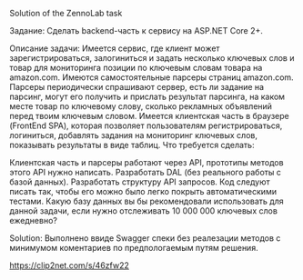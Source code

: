Solution of the ZennoLab task

Задание:
Сделать backend-часть к сервису на ASP.NET Core 2+.

Описание задачи:
Имеется сервис, где клиент может зарегистрироваться, залогиниться и задать несколько ключевых слов и товар для мониторинга позиции по ключевым словам товара на amazon.com.
Имеются самостоятельные парсеры страниц amazon.com. Парсеры периодически спрашивают сервер, есть ли задание на парсинг, могут его получить и прислать результат парсинга, на каком месте товар по ключевому слову, сколько рекламных объявлений перед твоим ключевым словом.
Имеется клиентская часть в браузере (FrontEnd SPA), которая позволяет пользователям регистрироваться, логиниться, добавлять задания на мониторинг ключевых слов, показывать результаты в виде таблиц.
Что требуется сделать:

Клиентская часть и парсеры работают через API, прототипы методов этого API нужно написать. Разработать DAL (без реального работы с базой данных). Разработать структуру API запросов. Код следуют писать так, чтобы его можно было легко покрыть автоматическими тестами. Какую базу данных вы бы рекомендовали использовать для данной задачи, если нужно отслеживать 10 000 000 ключевых слов ежедневно?

Solution:
Выполнено ввиде Swagger спеки без реалезации методов с минимумом коментариев по предпологаемым путям решения.

https://clip2net.com/s/46zfw22
